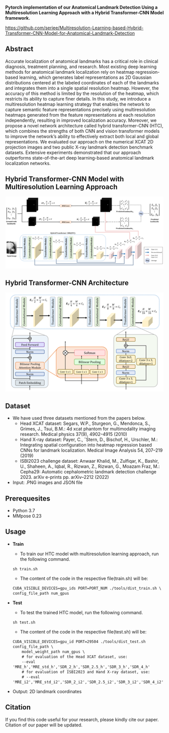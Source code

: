 
**Pytorch implementation of our Anatomical Landmark Detection Using a Multiresolution Learning Approach with a Hybrid Transformer-CNN Model framework.**

https://github.com/seriee/Multiresolution-Learning-based-Hybrid-Transformer-CNN-Model-for-Anatomical-Landmark-Detection

## Abstract
Accurate localization of anatomical landmarks has a critical role in clinical diagnosis, treatment planning, and research. Most existing
deep learning methods for anatomical landmark localization rely on heatmap regression-based learning, which generates label representations
as 2D Gaussian distributions centered at the labeled coordinates of each of the landmarks and integrates them into a single spatial resolution
heatmap. However, the accuracy of this method is limited by the resolution of the heatmap, which restricts its ability to capture finer details. In
this study, we introduce a multiresolution heatmap learning strategy that enables the network to capture semantic feature representations precisely
using multiresolution heatmaps generated from the feature representations at each resolution independently, resulting in improved localization
accuracy. Moreover, we propose a novel network architecture called hybrid transformer-CNN (HTC), which combines the strengths of both
CNN and vision transformer models to improve the network’s ability to effectively extract both local and global representations. We evaluated
our approach on the numerical XCAT 2D projection images and two public X-ray landmark detection benchmark datasets. Extensive experiments
demonstrated that our approach outperforms state-of-the-art deep learning-based anatomical landmark localization networks.

## Hybrid Transformer-CNN Model with Multiresolution Learning Approach
<div align="center">
  <img src="resources/Multiresolution_learning_HTC.png"/>
</div>


## Hybrid Transformer-CNN Architecture
<div align="center">
  <img src="resources/Hybrid_Transformer_CNN.png", width=600/>
</div>

## Dataset
- We have used three datasets mentioned from the papers below.
  - Head XCAT dataset: Segars, W.P., Sturgeon, G., Mendonca, S., Grimes, J., Tsui, B.M.: 4d xcat phantom for multimodality imaging research. Medical physics 37(9), 4902–4915 (2010)
  - Hand X-ray dataset: Payer, C., ˇStern, D., Bischof, H., Urschler, M.: Integrating spatial configuration into heatmap regression based CNNs for landmark localization. Medical Image Analysis 54, 207–219 (2019)
  - ISBI2023 challenge dataset: Anwaar Khalid, M., Zulfiqar, K., Bashir, U., Shaheen, A., Iqbal, R., Rizwan, Z., Rizwan, G., Moazam Fraz, M.: Cepha29: Automatic cephalometric landmark detection challenge 2023. arXiv e-prints pp. arXiv–2212 (2022)
- Input: .PNG images and JSON file

## Prerequesites
- Python 3.7
- MMpose 0.23

## Usage
- **Train**
  - To train our HTC model with multiresolution learning approach, run the following command.
  ```
  sh train.sh
  ```
  - The content of the code in the respective file(train.sh) will be:
  ```
  CUDA_VISIBLE_DEVICES=gpu_ids PORT=PORT_NUM ./tools/dist_train.sh \
  config_file_path num_gpus
  ```

- **Test**
  - To test the trained HTC model, run the following command.
  ```
  sh test.sh
  ```
  - The content of the code in the respective file(test.sh) will be:
  ```
  CUDA_VISIBLE_DEVICES=gpu_id PORT=29504 ./tools/dist_test.sh config_file_path \
      model_weight_path num_gpus \
      # for evaluation of the Head XCAT dataset, use:
      --eval 'MRE_h','MRE_std_h','SDR_2_h','SDR_2.5_h','SDR_3_h','SDR_4_h'
      # for evaluation of ISBI2023 and Hand X-ray dataset, use:
      # --eval 'MRE_i2','MRE_std_i2','SDR_2_i2','SDR_2.5_i2','SDR_3_i2','SDR_4_i2'
  ```
- Output: 2D landmark coordinates


## Citation 
If you find this code useful for your research, please kindly cite our paper. Citation of our paper will be updated.
